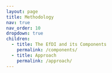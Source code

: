 ```yaml
---
layout: page
title: Methodology
nav: true
nav_order: 10
dropdown: true
children:
  - title: The EfDI and its Components
    permalink: /components/
  - title: Approach
    permalink: /approach/
---
```

